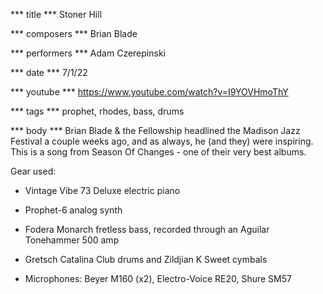 *** title ***
Stoner Hill

*** composers ***
Brian Blade

*** performers ***
Adam Czerepinski

*** date ***
7/1/22

*** youtube ***
https://www.youtube.com/watch?v=I9YOVHmoThY

*** tags ***
prophet, rhodes, bass, drums

*** body ***
Brian Blade & the Fellowship headlined the Madison Jazz Festival a couple weeks ago, and as always, he (and they) were inspiring. This is a song from Season Of Changes - one of their very best albums.

Gear used:

- Vintage Vibe 73 Deluxe electric piano

- Prophet-6 analog synth

- Fodera Monarch fretless bass, recorded through an Aguilar Tonehammer 500 amp

- Gretsch Catalina Club drums and Zildjian K Sweet cymbals

- Microphones: Beyer M160 (x2), Electro-Voice RE20, Shure SM57